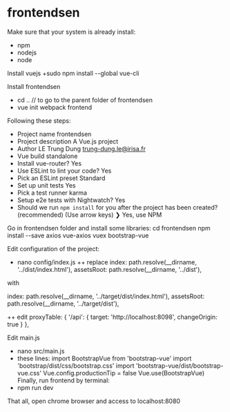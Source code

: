 # frontendsen
Make sure that your system is already install:
+ npm
+ nodejs
+ node

Install vuejs
+sudo npm install --global vue-cli

Install frontendsen
+ cd .. // to go to the parent folder of frontendsen
+ vue init webpack frontend

Following these steps:

+ Project name frontendsen
+ Project description A Vue.js project
+ Author LE Trung Dung <trung-dung.le@irisa.fr>
+ Vue build standalone
+ Install vue-router? Yes
+ Use ESLint to lint your code? Yes
+ Pick an ESLint preset Standard
+ Set up unit tests Yes
+ Pick a test runner karma
+ Setup e2e tests with Nightwatch? Yes
+ Should we run `npm install` for you after the project has been created? (recommended) (Use arrow keys)
❯ Yes, use NPM 

Go in frontendsen folder and install some libraries:
cd frontendsen
npm install --save axios vue-axios vuex bootstrap-vue

Edit configuration of the project:
+ nano config/index.js
++ replace
index: path.resolve(__dirname, '../dist/index.html'),
assetsRoot: path.resolve(__dirname, '../dist'),

with

index: path.resolve(__dirname, '../target/dist/index.html'),
assetsRoot: path.resolve(__dirname, '../target/dist'),

++ edit 
 proxyTable: {
      '/api': {
      target: 'http://localhost:8098',
      changeOrigin: true
      }
    },

Edit main.js
+ nano src/main.js
+ these lines:
  import BootstrapVue from 'bootstrap-vue'
  import 'bootstrap/dist/css/bootstrap.css'
  import 'bootstrap-vue/dist/bootstrap-vue.css'
  Vue.config.productionTip = false
  Vue.use(BootstrapVue)
Finally, run frontend by terminal:
+ npm run dev

That all, open chrome browser and access to localhost:8080
